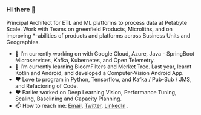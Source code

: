 ### Hi there 👋

Principal Architect for ETL and ML platforms to process data at Petabyte Scale. Work with Teams on greenfield Products, Microliths, and on improving *-abilities of products and platforms across Business Units and Geographies.

- 🔭 I’m currently working on with Google Cloud, Azure, Java - SpringBoot Microservices, Kafka, Kubernetes, and Open Telemetry.
- 🌱 I’m currently learning BloomFilters and Merket Tree. Last year, learnt Kotlin and Android, and developed a Computer-Vision Android App.
- ❤️ Love to program in Python, Tensorflow, and Kafka / Pub-Sub / JMS, and Refactoring of Code. 
- ❤️ Earlier worked on Deep Learning Vision, Performance Tuning, Scaling, Baselining and Capacity Planning.
- 📫 How to reach me: [Email](mailto:root.nishi@gmail.com), [Twitter](https://twitter.com/tachyo9), [LinkedIn](https://www.linkedin.com/in/agrawalnishant/) .

<!--
**agrawalnishant/agrawalnishant** is a ✨ _special_ ✨ repository because its `README.md` (this file) appears on your GitHub profile.

Here are some ideas to get you started:

- 🔭 I’m currently working on with Google Cloud, Azure, Java - SpringBoot Microservices, Kafka, Kubernetes, and flavours of Open Telemetry.
- 🌱 I’m currently learning BloomFilters and Merket Tree.
- 👯 I’m looking to collaborate on 
- 🤔 I’m looking for help with ...
- 💬 Ask me about ...
- 📫 How to reach me: ...
- 😄 Pronouns: ...
- ⚡ Fun fact: ...
-->
